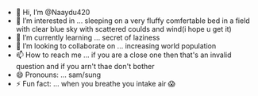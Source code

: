 - 👋 Hi, I’m @Naaydu420
- 👀 I’m interested in ... sleeping on a very fluffy comfertable bed in a field with clear blue sky with scattered coulds and wind(i hope u get it)
- 🌱 I’m currently learning ... secret of laziness 
- 💞️ I’m looking to collaborate on ... increasing world population 
- 📫 How to reach me ...  if you are a close one then that's an invalid question and if you arn't thae don't bother 
- 😄 Pronouns: ...  sam/sung
- ⚡ Fun fact: ...  when you breathe you intake air 😱

<!---
Naaydu420/Naaydu420 is a ✨ special ✨ repository because its `README.md` (this file) appears on your GitHub profile.
You can click the Preview link to take a look at your changes.
--->
